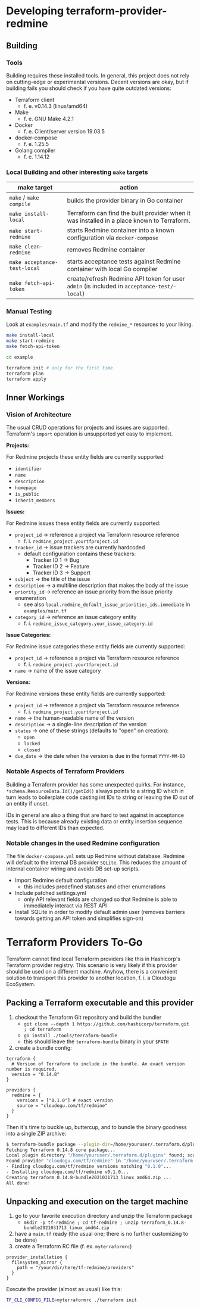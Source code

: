 # Developing terraform-provider-redmine

## Building

### Tools

Building requires these installed tools. In general, this project does not rely on cutting-edge or experimental
versions. Decent versions are okay, but if building fails you should check if you have quite outdated versions:

- Terraform client
    - f. e. v0.14.3 (linux/amd64)
- Make
    - f. e. GNU Make 4.2.1
- Docker
    - f. e. Client/server version 19.03.5
- docker-compose
    - f. e. 1.25.5
- Golang compiler
    - f. e. 1.14.12

### Local Building and other interesting `make` targets

make target | action
------------|-------
`make` / `make compile` | builds the provider binary in Go container
`make install-local` | Terraform can find the built provider when it was installed in a place known to Terraform.
`make start-redmine` | starts Redmine container into a known configuration via `docker-compose`
`make clean-redmine` | removes Redmine container
`make acceptance-test-local` | starts acceptance tests against Redmine container with local Go compiler
`make fetch-api-token` | create/refresh Redmine API token for user `admin` (is included in `acceptance-test/-local`)

### Manual Testing

Look at `examples/main.tf` and modify the `redmine_*` resources to your liking.

```bash
make install-local
make start-redmine
make fetch-api-token

cd example

terraform init # only for the first time
terraform plan
terraform apply
```

## Inner Workings

### Vision of Architecture

The usual CRUD operations for projects and issues are supported. Terraform's `import` operation is unsupported yet easy
to implement.

**Projects:**

For Redmine projects these entity fields are currently supported:

- `identifier`
- `name`
- `description`
- `homepage`
- `is_public`
- `inherit_members`

**Issues:**

For Redmine issues these entity fields are currently supported:

- `project_id` -> reference a project via Terraform resource reference
    - f. i. `redmine_project.yourtfproject.id`
- `tracker_id` -> issue trackers are currently hardcoded
    - default configuration contains these trackers:
        - Tracker ID 1 -> Bug
        - Tracker ID 2 -> Feature
        - Tracker ID 3 -> Support
- `subject` -> the title of the issue 
- `description` -> a multiline description that makes the body of the issue
- `priority_id` -> reference an issue priority from the issue priority enumeration
    - see also `local.redmine_default_issue_priorities_ids.immediate` in `examples/main.tf`
- `category_id` -> reference an issue category entity 
    - f. i. `redmine_issue_category.your_issue_category.id`

**Issue Categories:**

For Redmine issue categories these entity fields are currently supported:
- `project_id` -> reference a project via Terraform resource reference
    - f. i. `redmine_project.yourtfproject.id`
- `name` -> name of the issue category

**Versions:**

For Redmine versions these entity fields are currently supported:

- `project_id` -> reference a project via Terraform resource reference
    - f. i. `redmine_project.yourtfproject.id`
- `name` -> the human-readable name of the version
- `description` -> a single-line description of the version
- `status` -> one of these strings (defaults to "open" on creation):
  - `open`
  - `locked`
  - `closed`
- `due_date` -> the date when the version is due in the format `YYYY-MM-DD`


### Notable Aspects of Terraform Providers

Building a Terraform provider has some unexpected quirks. For instance, `*schema.ResourceData.Id()/getId()` always
points to a string ID which in turn leads to boilerplate code casting int IDs to string or leaving the ID out of an
entity if unset.

IDs in general are also a thing that are hard to test against in acceptance tests. This is because already existing data
or entity insertion sequence may lead to different IDs than expected.

### Notable changes in the used Redmine configuration

The file `docker-compose.yml` sets up Redmine without database. Redmine will default to the internal DB
provider `SQLite`. This reduces the amount of internal container wiring and avoids DB set-up scripts.

- Import Redmine default configuration
    - this includes predefined statuses and other enumerations
- Include patched settings.yml
    - only API relevant fields are changed so that Redmine is able to immediately interact via REST API
- Install SQLite in order to modify default admin user (removes barriers towards getting an API token and simplifies
  sign-on)

# Terraform Providers To-Go

Terraform cannot find local Terraform providers like this in Hashicorp's Terraform provider registry. This scenario is very likely if this provider should be used on a different machine. Anyhow, there is a convenient solution to transport this provider to another location, f. i. a Cloudogu EcoSystem.

## Packing a Terraform executable and this provider

1. checkout the Terraform Git repository and build the bundler
    - `git clone --depth 1 https://github.com/hashicorp/terraform.git ; cd terraform`
    - `go install ./tools/terraform-bundle`
    - this should leave the `terraform-bundle` binary in your `$PATH`
1. create a bundle config:

```hcl
terraform {
  # Version of Terraform to include in the bundle. An exact version number is required.
  version = "0.14.8"
}

providers {
  redmine = {
    versions = ["0.1.0"] # exact version
    source = "cloudogu.com/tf/redmine"
  }
}
```

Then it's time to buckle up, buttercup, and to bundle the binary goodness into a single ZIP archive:

```bash
$ terraform-bundle package --plugin-dir=/home/youruser/.terraform.d/plugins bundle.config
Fetching Terraform 0.14.8 core package...
Local plugin directory "/home/youruser/.terraform.d/plugins" found; scanning for provider binaries.
Found provider "cloudogu.com/tf/redmine" in "/home/youruser/.terraform.d/plugins".
- Finding cloudogu.com/tf/redmine versions matching "0.1.0"...
- Installing cloudogu.com/tf/redmine v0.1.0...
Creating terraform_0.14.8-bundle2021031713_linux_amd64.zip ...
All done!
```

## Unpacking and execution on the target machine

1. go to your favorite execution directory and unzip the Terraform package
    - `mkdir -p tf-redmine ; cd tf-redmine ; unzip terraform_0.14.8-bundle2021031713_linux_amd64.zip`
1. have a `main.tf` ready (the usual one; there is no further customizing to be done)
1. create a Terraform RC file (f. ex. `myterraformrc`)

```hcl
provider_installation {
  filesystem_mirror {
    path = "/your/dir/here/tf-redmine/providers"
  }
}
```   

Execute the provider (almost as usual) like this:

```bash
TF_CLI_CONFIG_FILE=myterraformrc ./terraform init
```
